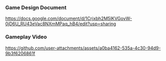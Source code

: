 ### Game Design Document
https://docs.google.com/document/d/1Crjxbh2M5lKVGovW-0jD6U_RU43eVac8NXmMPaq_hB4/edit?usp=sharing

### Gameplay Video
https://github.com/user-attachments/assets/a0ba4162-535a-4c30-94d9-9b3f6206861f
